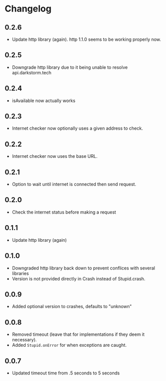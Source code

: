 # Changelog

## 0.2.6

* Update http library (again). http 1.1.0 seems to be working properly now.

## 0.2.5

* Downgrade http library due to it being unable to resolve api.darkstorm.tech

## 0.2.4

* isAvailable now actually works

## 0.2.3

* Internet checker now optionally uses a given address to check.

## 0.2.2

* Internet checker now uses the base URL.

## 0.2.1

* Option to wait until internet is connected then send request.

## 0.2.0

* Check the internet status before making a request

## 0.1.1

* Update http library (again)

## 0.1.0

* Downgraded http library back down to prevent conflices with several libraries
* Version is not provided directly in Crash instead of Stupid.crash.

## 0.0.9

* Added optional version to crashes, defaults to "unknown"

## 0.0.8

* Removed timeout (leave that for implementations if they deem it necessary).
* Added `Stupid.onError` for when exceptions are caught.

## 0.0.7

* Updated timeout time from .5 seconds to 5 seconds

